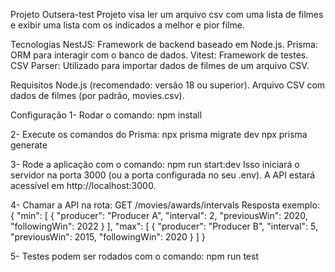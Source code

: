 Projeto Outsera-test
Projeto visa ler um arquivo csv com uma lista de filmes e exibir uma lista com os indicados a melhor e pior filme.

Tecnologias
NestJS: Framework de backend baseado em Node.js.
Prisma: ORM para interagir com o banco de dados.
Vitest: Framework de testes.
CSV Parser: Utilizado para importar dados de filmes de um arquivo CSV.

Requisitos
Node.js (recomendado: versão 18 ou superior).
Arquivo CSV com dados de filmes (por padrão, movies.csv).

Configuração
1- Rodar o comando: 
npm install

2- Execute os comandos do Prisma:
npx prisma migrate dev
npx prisma generate

3- Rode a aplicação com o comando:
npm run start:dev
Isso iniciará o servidor na porta 3000 (ou a porta configurada no seu .env).
A API estará acessível em http://localhost:3000.

4- Chamar a API na rota:
GET /movies/awards/intervals
Resposta exemplo:
{
  "min": [
    {
      "producer": "Producer A",
      "interval": 2,
      "previousWin": 2020,
      "followingWin": 2022
    }
  ],
  "max": [
    {
      "producer": "Producer B",
      "interval": 5,
      "previousWin": 2015,
      "followingWin": 2020
    }
  ]
}

5- Testes podem ser rodados com o comando:
npm run test